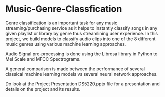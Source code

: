 # Music-Genre-Classfication
Genre classification is an important task for any music streaming/purchasing service as it helps to instantly classify songs in any given playlist or library by genre thus streamlining user experience. In this project, we build models to classify audio clips into one of the 8 different music genres using various machine learning approaches. 

Audio Signal pre-processing is done using the Librosa library in Python to Mel Scale and MFCC Spectrograms.

A general comparison is made between the performance of several classical machine learning models vs several neural network approaches.

Do look at the Project Presentation DS5220.pptx file for a presentation and details on the project and its results.

